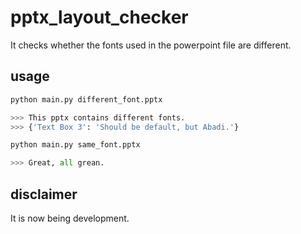 # pptx_layout_checker

It checks whether the fonts used in the powerpoint file are different.

## usage
```python
python main.py different_font.pptx

>>> This pptx contains different fonts.
>>> {'Text Box 3': 'Should be default, but Abadi.'}
```


```python
python main.py same_font.pptx

>>> Great, all grean.
```

## disclaimer
It is now being development.